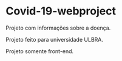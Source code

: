 # Covid-19-webproject
Projeto com informações sobre a doença.

Projeto feito para universidade ULBRA.

Projeto somente front-end.
